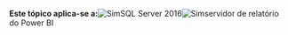 **Este tópico aplica-se a:**![Sim](media/yes.png)SQL Server 2016![Sim](media/yes.png)servidor de relatório do Power BI